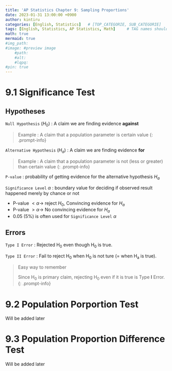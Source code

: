 ```yaml
---
title: 'AP Statistics Chapter 9: Sampling Proportions'
date: 2023-01-31 13:00:00 +0900
author: kintiru
categories: [English, Statistics]   # [TOP_CATEGORIE, SUB_CATEGORIE]
tags: [English, Statistics, AP Statistics, Math]     # TAG names should always be lowercase
math: true
mermaid: true
#img_path: 
#image: #preview image
    #path:
    #alt:
    #lqpq:
#pin: true
---
```


# 9.1 Significance Test

## Hypotheses

`Null Hypothesis` $(H_0)$ : A claim we are finding evidence **against**

> Example : A claim that a population parameter is certain value
{: .prompt-info} 

`Alternative Hypothesis` $(H_a)$ : A claim we are finding evidence **for**

> Example : A claim that a population parameter is not (less or greater) than certain value
{: .prompt-info} 

`P-value` : probability of getting evidence for the alternative hypothesis $H_a$

`Significance Level` $\alpha$ : boundary value for deciding if observed result happened merely by chance or not

 * P-value $< \alpha \to$ reject $H_0$, Convincing evidence for $H_a$
 * P-value $> \alpha \to$ No convincing evidence for $H_a$
 * 0.05 (5%) is often used for `Significance Level` $\alpha$

## Errors

`Type I Error` : Rejected H<sub>0</sub> even though H<sub>0</sub> is true.

`Type II Error` : Fail to reject H<sub>0</sub> when H<sub>0</sub> is not ture (= when H<sub>a</sub> is true).

> Easy way to remember
> 
> Since H<sub>0</sub> is primary claim, rejecting H<sub>0</sub> even if it is true is Type **I** Error.
{: .prompt-info}

# 9.2 Population Porportion Test

Will be added later

# 9.3 Population Proportion Difference Test

Will be added later